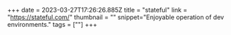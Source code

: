 +++
date = 2023-03-27T17:26:26.885Z
title = "stateful"
link = "https://stateful.com/"
thumbnail = ""
snippet="Enjoyable operation of dev environments."
tags = [""]
+++

